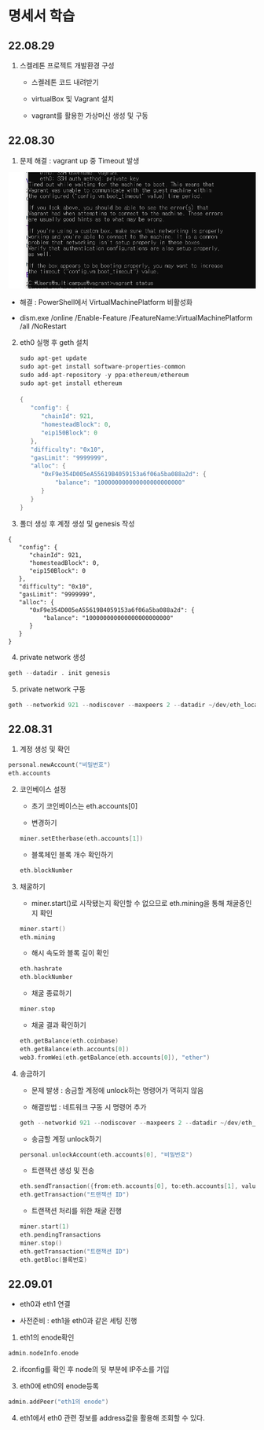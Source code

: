# 명세서 학습

## 22.08.29

1. 스켈레톤 프로젝트 개발환경 구성
   
   - 스켈레톤 코드 내려받기
   
   - virtualBox 및 Vagrant 설치
   
   - vagrant를 활용한 가상머신 생성 및 구동

## 22.08.30

1. 문제 해결 : vagrant up 중 Timeout 발생

![에러.png](./img/Timeout%20err.png)

- 해결 : PowerShell에서 VirtualMachinePlatform 비활성화

- dism.exe /online /Enable-Feature /FeatureName:VirtualMachinePlatform /all /NoRestart
2. eth0 실행 후 geth 설치
   
   ```c
   sudo apt-get update
   sudo apt-get install software-properties-common
   sudo add-apt-repository -y ppa:ethereum/ethereum
   sudo apt-get install ethereum
   
   {
      "config": {
         "chainId": 921,
         "homesteadBlock": 0,
         "eip150Block": 0
      },
      "difficulty": "0x10",
      "gasLimit": "9999999",
      "alloc": {
         "0xF9e354D005eA55619B4059153a6f06a5ba088a2d": {
             "balance": "100000000000000000000000"
         }
      }
   }
   ```

3. 폴더 생성 후 계정 생성 및 genesis 작성

```t
{
   "config": {
      "chainId": 921,
      "homesteadBlock": 0,
      "eip150Block": 0
   },
   "difficulty": "0x10",
   "gasLimit": "9999999",
   "alloc": {
      "0xF9e354D005eA55619B4059153a6f06a5ba088a2d": {
          "balance": "100000000000000000000000"
      }
   }
}
```

4. private network 생성

```c
geth --datadir . init genesis
```

5. private network 구동

```c
geth --networkid 921 --nodiscover --maxpeers 2 --datadir ~/dev/eth_localdata --http --http.addr "0.0.0.0" --http.port 8545 --http.corsdomain "\*" --http.api "eth,debug,miner,net,personal,web3" console
```

## 22.08.31

1. 계정 생성 및 확인

```c
personal.newAccount("비밀번호")
eth.accounts
```

2. 코인베이스 설정
   
   - 초기 코인베이스는 eth.accounts[0]
   
   - 변경하기
   
   ```C
   miner.setEtherbase(eth.accounts[1])
   ```
   
   - 블록체인 블록 개수 확인하기
   
   ```c
   eth.blockNumber    
   ```

3. 채굴하기
   
   - miner.start()로 시작됐는지 확인할 수 없으므로 eth.mining을 통해 채굴중인지 확인
   
   ```C
   miner.start()
   eth.mining
   ```
   
   - 해시 속도와 블록 길이 확인
   
   ```c
   eth.hashrate
   eth.blockNumber
   ```
   
   - 채굴 종료하기
   
   ```C
   miner.stop
   ```
   
   - 채굴 결과 확인하기
   
   ```c
   eth.getBalance(eth.coinbase)
   eth.getBalance(eth.accounts[0])
   web3.fromWei(eth.getBalance(eth.accounts[0]), "ether")
   ```

4. 송금하기
   
   - 문제 발생 : 송금할 계정에 unlock하는 명령어가 먹히지 않음
   
   - 해결방법 : 네트워크 구동 시 명령어 추가
   
   ```C
   geth --networkid 921 --nodiscover --maxpeers 2 --datadir ~/dev/eth_localdata --http --http.addr "0.0.0.0" --http.port 8545 --http.corsdomain "*" --http.api "db,eth,debug,miner,net,personal,web3" --allow-insecure-unlock console
   ```
   
   - 송금할 계정 unlock하기
   
   ```C
   personal.unlockAccount(eth.accounts[0], "비밀번호")
   ```
   
   - 트랜잭션 생성 및 전송
   
   ```C
   eth.sendTransaction({from:eth.accounts[0], to:eth.accounts[1], value:web3.toWei(10, "ether")})
   eth.getTransaction("트랜잭션 ID")
   ```
   
   - 트랜잭션 처리를 위한 채굴 진행
   
   ```c
   miner.start(1)
   eth.pendingTransactions
   miner.stop()
   eth.getTransaction("트랜잭션 ID")
   eth.getBloc(블록번호)
   ```



## 22.09.01

- eth0과 eth1 연결

- 사전준비 : eth1을 eth0과 같은 세팅 진행
1. eth1의 enode확인

```C
admin.nodeInfo.enode
```

2. ifconfig를 확인 후 node의 뒷 부분에 IP주소를 기입

3. eth0에 eth0의 enode등록

```c
admin.addPeer("eth1의 enode")
```

4. eth1에서 eth0 관련 정보를 address값을 활용해 조회할 수 있다.
